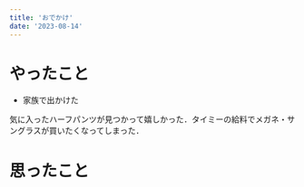 ```yaml
---
title: 'おでかけ'
date: '2023-08-14'
---
```


# やったこと

- 家族で出かけた

気に入ったハーフパンツが見つかって嬉しかった．タイミーの給料でメガネ・サングラスが買いたくなってしまった．


# 思ったこと

